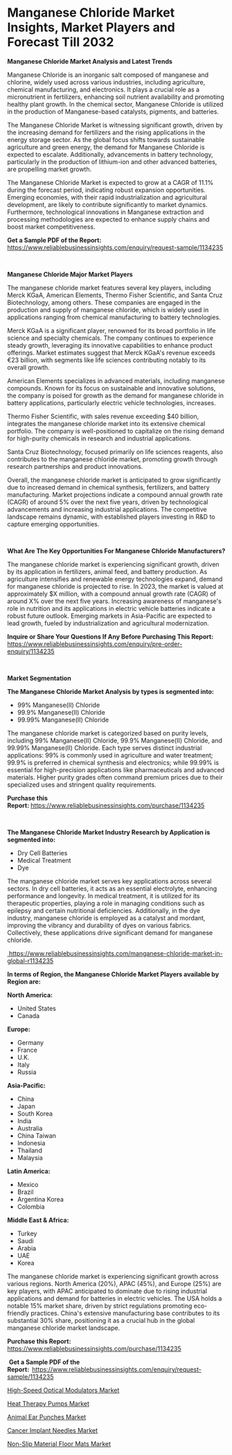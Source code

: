 <p><h1>Manganese Chloride Market Insights, Market Players and Forecast Till 2032</h1></p><p><strong>Manganese Chloride Market Analysis and Latest Trends</strong></p>
<p><p>Manganese Chloride is an inorganic salt composed of manganese and chlorine, widely used across various industries, including agriculture, chemical manufacturing, and electronics. It plays a crucial role as a micronutrient in fertilizers, enhancing soil nutrient availability and promoting healthy plant growth. In the chemical sector, Manganese Chloride is utilized in the production of Manganese-based catalysts, pigments, and batteries.</p><p>The Manganese Chloride Market is witnessing significant growth, driven by the increasing demand for fertilizers and the rising applications in the energy storage sector. As the global focus shifts towards sustainable agriculture and green energy, the demand for Manganese Chloride is expected to escalate. Additionally, advancements in battery technology, particularly in the production of lithium-ion and other advanced batteries, are propelling market growth.</p><p>The Manganese Chloride Market is expected to grow at a CAGR of 11.1% during the forecast period, indicating robust expansion opportunities. Emerging economies, with their rapid industrialization and agricultural development, are likely to contribute significantly to market dynamics. Furthermore, technological innovations in Manganese extraction and processing methodologies are expected to enhance supply chains and boost market competitiveness.</p></p>
<p><strong>Get a Sample PDF of the Report:&nbsp;</strong> <a href="https://www.reliablebusinessinsights.com/enquiry/request-sample/1134235?utm_campaign=100&utm_medium=2&utm_source=Github&utm_content=ia&utm_term=25032025&utm_id=manganese-chloride">https://www.reliablebusinessinsights.com/enquiry/request-sample/1134235</a></p>
<p>&nbsp;</p>
<p><strong>Manganese Chloride Major Market Players</strong></p>
<p><p>The manganese chloride market features several key players, including Merck KGaA, American Elements, Thermo Fisher Scientific, and Santa Cruz Biotechnology, among others. These companies are engaged in the production and supply of manganese chloride, which is widely used in applications ranging from chemical manufacturing to battery technologies.</p><p>Merck KGaA is a significant player, renowned for its broad portfolio in life science and specialty chemicals. The company continues to experience steady growth, leveraging its innovative capabilities to enhance product offerings. Market estimates suggest that Merck KGaA's revenue exceeds €23 billion, with segments like life sciences contributing notably to its overall growth.</p><p>American Elements specializes in advanced materials, including manganese compounds. Known for its focus on sustainable and innovative solutions, the company is poised for growth as the demand for manganese chloride in battery applications, particularly electric vehicle technologies, increases.</p><p>Thermo Fisher Scientific, with sales revenue exceeding $40 billion, integrates the manganese chloride market into its extensive chemical portfolio. The company is well-positioned to capitalize on the rising demand for high-purity chemicals in research and industrial applications.</p><p>Santa Cruz Biotechnology, focused primarily on life sciences reagents, also contributes to the manganese chloride market, promoting growth through research partnerships and product innovations.</p><p>Overall, the manganese chloride market is anticipated to grow significantly due to increased demand in chemical synthesis, fertilizers, and battery manufacturing. Market projections indicate a compound annual growth rate (CAGR) of around 5% over the next five years, driven by technological advancements and increasing industrial applications. The competitive landscape remains dynamic, with established players investing in R&D to capture emerging opportunities.</p></p>
<p>&nbsp;</p>
<p><strong>What Are The Key Opportunities For Manganese Chloride Manufacturers?</strong></p>
<p><p>The manganese chloride market is experiencing significant growth, driven by its application in fertilizers, animal feed, and battery production. As agriculture intensifies and renewable energy technologies expand, demand for manganese chloride is projected to rise. In 2023, the market is valued at approximately $X million, with a compound annual growth rate (CAGR) of around X% over the next five years. Increasing awareness of manganese's role in nutrition and its applications in electric vehicle batteries indicate a robust future outlook. Emerging markets in Asia-Pacific are expected to lead growth, fueled by industrialization and agricultural modernization.</p></p>
<p><strong>Inquire or Share Your Questions If Any Before Purchasing This Report:</strong> <a href="https://www.reliablebusinessinsights.com/enquiry/pre-order-enquiry/1134235?utm_campaign=100&utm_medium=2&utm_source=Github&utm_content=ia&utm_term=25032025&utm_id=manganese-chloride">https://www.reliablebusinessinsights.com/enquiry/pre-order-enquiry/1134235</a></p>
<p>&nbsp;</p>
<p><strong>Market Segmentation</strong></p>
<p><strong>The Manganese Chloride Market Analysis by types is segmented into:</strong></p>
<p><ul><li>99% Manganese(II) Chloride</li><li>99.9% Manganese(II) Chloride</li><li>99.99% Manganese(II) Chloride</li></ul></p>
<p><p>The manganese chloride market is categorized based on purity levels, including 99% Manganese(II) Chloride, 99.9% Manganese(II) Chloride, and 99.99% Manganese(II) Chloride. Each type serves distinct industrial applications: 99% is commonly used in agriculture and water treatment; 99.9% is preferred in chemical synthesis and electronics; while 99.99% is essential for high-precision applications like pharmaceuticals and advanced materials. Higher purity grades often command premium prices due to their specialized uses and stringent quality requirements.</p></p>
<p><strong>Purchase this Report:&nbsp;</strong><a href="https://www.reliablebusinessinsights.com/purchase/1134235?utm_campaign=100&utm_medium=2&utm_source=Github&utm_content=ia&utm_term=25032025&utm_id=manganese-chloride">https://www.reliablebusinessinsights.com/purchase/1134235</a></p>
<p>&nbsp;</p>
<p><strong>The Manganese Chloride Market Industry Research by Application is segmented into:</strong></p>
<p><ul><li>Dry Cell Batteries</li><li>Medical Treatment</li><li>Dye</li></ul></p>
<p><p>The manganese chloride market serves key applications across several sectors. In dry cell batteries, it acts as an essential electrolyte, enhancing performance and longevity. In medical treatment, it is utilized for its therapeutic properties, playing a role in managing conditions such as epilepsy and certain nutritional deficiencies. Additionally, in the dye industry, manganese chloride is employed as a catalyst and mordant, improving the vibrancy and durability of dyes on various fabrics. Collectively, these applications drive significant demand for manganese chloride.</p></p>
<p><a href="https://www.reliablebusinessinsights.com/manganese-chloride-market-in-global-r1134235?utm_campaign=100&utm_medium=2&utm_source=Github&utm_content=ia&utm_term=25032025&utm_id=manganese-chloride">&nbsp;https://www.reliablebusinessinsights.com/manganese-chloride-market-in-global-r1134235</a></p>
<p><strong>In terms of Region, the Manganese Chloride Market Players available by Region are:</strong></p>
<p>
    <p> <strong> North America: </strong>
        <ul>
            <li>United States</li>
            <li>Canada</li>
        </ul>
        </p> 
    <p> <strong> Europe: </strong>
        <ul>
            <li>Germany</li>
            <li>France</li>
            <li>U.K.</li>
            <li>Italy</li>
            <li>Russia</li>
        </ul>
        </p> 
    <p> <strong> Asia-Pacific: </strong>
        <ul>
            <li>China</li>
            <li>Japan</li>
            <li>South Korea</li>
            <li>India</li>
            <li>Australia</li>
            <li>China Taiwan</li>
            <li>Indonesia</li>
            <li>Thailand</li>
            <li>Malaysia</li>
        </ul>
        </p> 
    <p> <strong> Latin America: </strong>
        <ul>
            <li>Mexico</li>
            <li>Brazil</li>
            <li>Argentina Korea</li>
            <li>Colombia</li>
        </ul>
        </p> 
    <p> <strong> Middle East & Africa: </strong>
        <ul>
            <li>Turkey</li>
            <li>Saudi</li>
            <li>Arabia</li>
            <li>UAE</li>
            <li>Korea</li>
        </ul>
    </p>
    </p>
<p><p>The manganese chloride market is experiencing significant growth across various regions. North America (20%), APAC (45%), and Europe (25%) are key players, with APAC anticipated to dominate due to rising industrial applications and demand for batteries in electric vehicles. The USA holds a notable 15% market share, driven by strict regulations promoting eco-friendly practices. China's extensive manufacturing base contributes to its substantial 30% share, positioning it as a crucial hub in the global manganese chloride market landscape.</p></p>
<p><strong>Purchase this Report: </strong><a href="https://www.reliablebusinessinsights.com/purchase/1134235?utm_campaign=100&utm_medium=2&utm_source=Github&utm_content=ia&utm_term=25032025&utm_id=manganese-chloride">https://www.reliablebusinessinsights.com/purchase/1134235</a></p>
<p>&nbsp;<strong>Get a Sample PDF of the Report:&nbsp;&nbsp;</strong><a href="https://www.reliablebusinessinsights.com/enquiry/request-sample/1134235?utm_campaign=100&utm_medium=2&utm_source=Github&utm_content=ia&utm_term=25032025&utm_id=manganese-chloride">https://www.reliablebusinessinsights.com/enquiry/request-sample/1134235</a></p>
<p><strong></strong></p>
<p><p><a href="https://github.com/ilanarohalgh/Market-Research-Report-List-1/blob/main/high-speed-optical-modulators-market.md?utm_campaign=100&utm_medium=2&utm_source=Github&utm_content=ia&utm_term=25032025&utm_id=manganese-chloride">High-Speed Optical Modulators Market</a></p><p><a href="https://github.com/iperitvik8/Market-Research-Report-List-1/blob/main/heat-therapy-pumps-market.md?utm_campaign=100&utm_medium=2&utm_source=Github&utm_content=ia&utm_term=25032025&utm_id=manganese-chloride">Heat Therapy Pumps Market</a></p><p><a href="https://github.com/kadutjoelly83/Market-Research-Report-List-1/blob/main/animal-ear-punches-market.md?utm_campaign=100&utm_medium=2&utm_source=Github&utm_content=ia&utm_term=25032025&utm_id=manganese-chloride">Animal Ear Punches Market</a></p><p><a href="https://github.com/frodanlert/Market-Research-Report-List-1/blob/main/cancer-implant-needles-market.md?utm_campaign=100&utm_medium=2&utm_source=Github&utm_content=ia&utm_term=25032025&utm_id=manganese-chloride">Cancer Implant Needles Market</a></p><p><a href="https://github.com/snaikraso/Market-Research-Report-List-1/blob/main/non-slip-material-floor-mats-market.md?utm_campaign=100&utm_medium=2&utm_source=Github&utm_content=ia&utm_term=25032025&utm_id=manganese-chloride">Non-Slip Material Floor Mats Market</a></p></p>